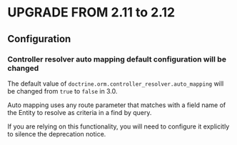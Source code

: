 UPGRADE FROM 2.11 to 2.12
========================

Configuration
-------------

### Controller resolver auto mapping default configuration will be changed

The default value of `doctrine.orm.controller_resolver.auto_mapping` will be changed from `true` to `false` in 3.0.

Auto mapping uses any route parameter that matches with a field name of the Entity to resolve as criteria in a find by query.

If you are relying on this functionality, you will need to configure it explicitly to silence the deprecation notice.
